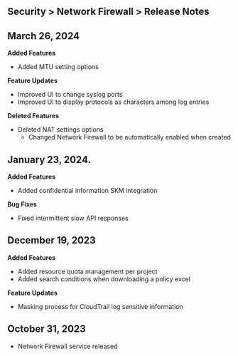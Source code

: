 ## Security > Network Firewall > Release Notes

## March 26, 2024
**Added Features**

* Added MTU setting options

**Feature Updates**

* Improved UI to change syslog ports
* Improved UI to display protocols as characters among log entries

**Deleted Features**

* Deleted NAT settings options
    * Changed Network Firewall to be automatically enabled when created
    
## January 23, 2024.
**Added Features**

* Added confidential information SKM integration

**Bug Fixes**

* Fixed intermittent slow API responses

## December 19, 2023
**Added Features**

* Added resource quota management per project
* Added search conditions when downloading a policy excel

**Feature Updates**

* Masking process for CloudTrail log sensitive information

## October 31, 2023
* Network Firewall service released